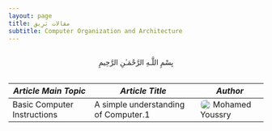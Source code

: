 ```yaml
---
layout: page
title: مقالات بَرِيق
subtitle: Computer Organization and Architecture
---
```


<br>

<center>بِسْمِ اللَّـهِ الرَّحْمَـٰنِ الرَّحِيمِ </center>

<br>

| _Article Main Topic_        | _Article Title_                        | _Author_        |
|-----------------------------|----------------------------------------|-----------------|
| Basic Computer Instructions | A simple understanding of Computer.1 | <img style="float: left; width: 20px; padding: 0px 5px 0px 0px;border-radius: 50%" src="../assets/img/authors/youssry.png"> Mohamed Youssry |

